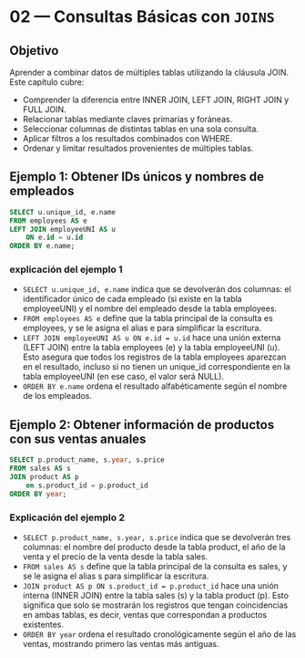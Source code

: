 # 02 — Consultas Básicas con `JOINS`

## Objetivo

Aprender a combinar datos de múltiples tablas utilizando la cláusula JOIN.
Este capítulo cubre:

- Comprender la diferencia entre INNER JOIN, LEFT JOIN, RIGHT JOIN y FULL JOIN.
- Relacionar tablas mediante claves primarias y foráneas.
- Seleccionar columnas de distintas tablas en una sola consulta.
- Aplicar filtros a los resultados combinados con WHERE.
- Ordenar y limitar resultados provenientes de múltiples tablas.

## Ejemplo 1: Obtener IDs únicos y nombres de empleados

```sql
SELECT u.unique_id, e.name
FROM employees AS e
LEFT JOIN employeeUNI AS u
    ON e.id = u.id 
ORDER BY e.name;
```

### explicación del ejemplo 1

- `SELECT u.unique_id, e.name` indica que se devolverán dos columnas: el identificador único de cada empleado (si existe en la tabla employeeUNI) y el nombre del empleado desde la tabla employees.
- `FROM employees AS e` define que la tabla principal de la consulta es employees, y se le asigna el alias e para simplificar la escritura.
- `LEFT JOIN employeeUNI AS u ON e.id = u.id` hace una unión externa (LEFT JOIN) entre la tabla employees (e) y la tabla employeeUNI (u). Esto asegura que todos los registros de la tabla employees aparezcan en el resultado, incluso si no tienen un unique_id correspondiente en la tabla employeeUNI (en ese caso, el valor será NULL).
- `ORDER BY e.name` ordena el resultado alfabéticamente según el nombre de los empleados.

## Ejemplo 2: Obtener información de productos con sus ventas anuales

```sql 
SELECT p.product_name, s.year, s.price
FROM sales AS s
JOIN product AS p
    on s.product_id = p.product_id
ORDER BY year; 
```

### Explicación del ejemplo 2

- `SELECT p.product_name, s.year, s.price` indica que se devolverán tres columnas: el nombre del producto desde la tabla product, el año de la venta y el precio de la venta desde la tabla sales.
- `FROM sales AS s` define que la tabla principal de la consulta es sales, y se le asigna el alias s para simplificar la escritura.
- `JOIN product AS p ON s.product_id = p.product_id` hace una unión interna (INNER JOIN) entre la tabla sales (s) y la tabla product (p). Esto significa que solo se mostrarán los registros que tengan coincidencias en ambas tablas, es decir, ventas que correspondan a productos existentes.
- `ORDER BY year` ordena el resultado cronológicamente según el año de las ventas, mostrando primero las ventas más antiguas.

